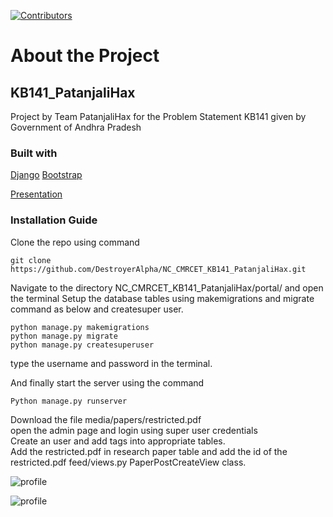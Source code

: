 [![Contributors](https://img.shields.io/badge/all_contributors-6-orange.svg?style=flat-square)](https://github.com/DestroyerAlpha/NC_CMRCET_KB141_PatanjaliHax/graphs/contributors)


# About the Project

## KB141_PatanjaliHax
Project by Team PatanjaliHax for the Problem Statement KB141 given by Government of Andhra Pradesh

### Built with
[Django](https://www.djangoproject.com/)
[Bootstrap](https://getbootstrap.com)


[Presentation](https://docs.google.com/presentation/d/1rpo1KZ37wxTqblmKbn9mhnkT26JYccbN5ZRfAkgsz08/edit?usp=sharing)

### Installation Guide

Clone the repo using command
```
git clone https://github.com/DestroyerAlpha/NC_CMRCET_KB141_PatanjaliHax.git
```

Navigate to the directory NC_CMRCET_KB141_PatanjaliHax/portal/ and open the terminal
Setup the database tables using makemigrations and migrate command as below and createsuper user.
```
python manage.py makemigrations
python manage.py migrate
python manage.py createsuperuser
```
type the username and password in the terminal.

And finally start the server using the command
```
Python manage.py runserver 
```

Download the file media/papers/restricted.pdf  
open the admin page and login using super user credentials   
Create an user and add tags into appropriate tables.  
Add the restricted.pdf in research paper table and add the id of the restricted.pdf feed/views.py PaperPostCreateView class.  



![profile](https://user-images.githubusercontent.com/46635452/89172684-a3559500-d5a0-11ea-940c-c3b63cf63f6e.png)

![profile](https://user-images.githubusercontent.com/46635452/89173672-44911b00-d5a2-11ea-8d68-da85497d8b53.png)
